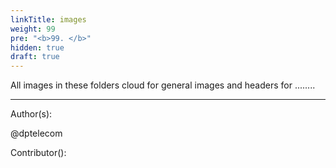 ```yaml
---
linkTitle: images
weight: 99
pre: "<b>99. </b>"
hidden: true
draft: true
---
```


All images in these folders cloud for general images and headers for ........


---
Author(s):

@dptelecom

Contributor():
